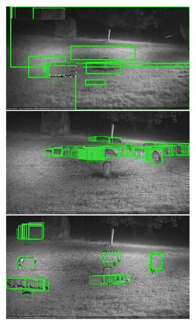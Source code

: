 ![20201025-180047-181050](in2/20201025/20201025-180047-181050_0_.jpg)
![20201025-181056-182101](in2/20201025/20201025-181056-182101_0_.jpg)
![20201025-182107-183111](in2/20201025/20201025-182107-183111_0_.jpg)
